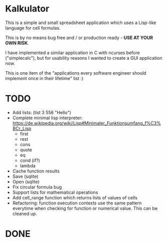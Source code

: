 # Kalkulator

This is a simple and small spreadsheet application which uses a Lisp-like language for cell formulas.

This is by no means bug free and / or production ready - **USE AT YOUR OWN RISK**.

I have implemented a similar application in C with ncurses before ("simplecalc"), but for usability reasons I wanted to create a GUI application now.

This is one item of the "applications every software engineer should implement once in their lifetime" list :)

# TODO

- Add lists: (list 3 556 "Hello")
- Complete minimal lisp interpreter: https://de.wikipedia.org/wiki/Lisp#Minimaler_Funktionsumfang_f%C3%BCr_Lisp
  - first
  - rest
  - cons
  - quote
  - eq
  - cond (if?)
  - lambda
- Cache function results
- Save (sqlite)
- Open (sqlite)
- Fix circular formula bug
- Support lists for mathematical operations
- Add cell_range function which returns lists of values of cells
- Refactoring: function execution contexts use the same pattern everytime when checking for function or numerical value. This can be cleaned up.

# DONE
